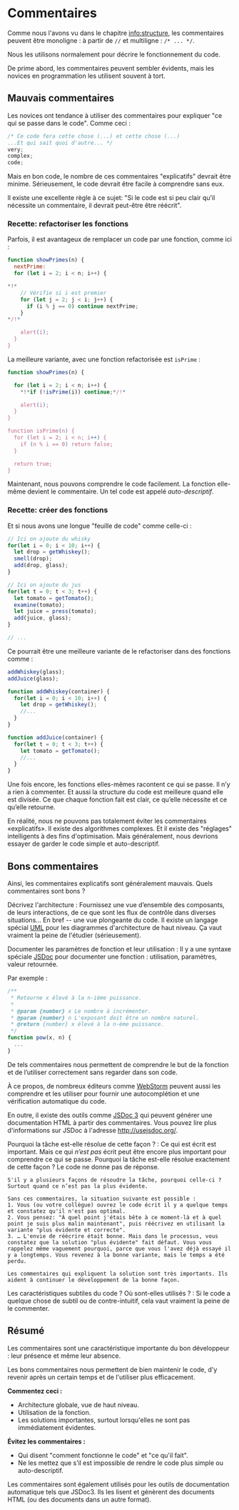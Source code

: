 # Commentaires

Comme nous l'avons vu dans le chapitre <info:structure>, les commentaires peuvent être monoligne : à partir de `//` et multiligne : `/* ... */`.

Nous les utilisons normalement pour décrire le fonctionnement du code.

De prime abord, les commentaires peuvent sembler évidents, mais les novices en programmation les utilisent souvent à tort.

## Mauvais commentaires

Les novices ont tendance à utiliser des commentaires pour expliquer "ce qui se passe dans le code". Comme ceci :

```js
/* Ce code fera cette chose (...) et cette chose (...)
...Et qui sait quoi d'autre... */
very;
complex;
code;
```

Mais en bon code, le nombre de ces commentaires "explicatifs" devrait être minime. Sérieusement, le code devrait être facile à comprendre sans eux.

Il existe une excellente règle à ce sujet: "Si le code est si peu clair qu’il nécessite un commentaire, il devrait peut-être être réécrit".

### Recette: refactoriser les fonctions

Parfois, il est avantageux de remplacer un code par une fonction, comme ici :

```js
function showPrimes(n) {
  nextPrime:
  for (let i = 2; i < n; i++) {

*!*
    // Vérifie si i est premier
    for (let j = 2; j < i; j++) {
      if (i % j == 0) continue nextPrime;
    }
*/!*

    alert(i);
  }
}
```

La meilleure variante, avec une fonction refactorisée est `isPrime` :

```js
function showPrimes(n) {

  for (let i = 2; i < n; i++) {
    *!*if (!isPrime(i)) continue;*/!*

    alert(i);
  }
}

function isPrime(n) {
  for (let i = 2; i < n; i++) {
    if (n % i == 0) return false;
  }

  return true;
}
```

Maintenant, nous pouvons comprendre le code facilement. La fonction elle-même devient le commentaire. Un tel code est appelé *auto-descriptif*.

### Recette: créer des fonctions

Et si nous avons une longue "feuille de code" comme celle-ci :

```js
// Ici on ajoute du whisky
for(let i = 0; i < 10; i++) {
  let drop = getWhiskey();
  smell(drop);
  add(drop, glass);
}

// Ici on ajoute du jus
for(let t = 0; t < 3; t++) {
  let tomato = getTomato();
  examine(tomato);
  let juice = press(tomato);
  add(juice, glass);
}

// ...
```

Ce pourrait être une meilleure variante de le refactoriser dans des fonctions comme :

```js
addWhiskey(glass);
addJuice(glass);

function addWhiskey(container) {
  for(let i = 0; i < 10; i++) {
    let drop = getWhiskey();
    //...
  }
}

function addJuice(container) {
  for(let t = 0; t < 3; t++) {
    let tomato = getTomato();
    //...
  }
}
```

Une fois encore, les fonctions elles-mêmes racontent ce qui se passe. Il n’y a rien à commenter. Et aussi la structure du code est meilleure quand elle est divisée. Ce que chaque fonction fait est clair, ce qu’elle nécessite et ce qu’elle retourne.

En réalité, nous ne pouvons pas totalement éviter les commentaires «explicatifs». Il existe des algorithmes complexes. Et il existe des "réglages" intelligents à des fins d'optimisation. Mais généralement, nous devrions essayer de garder le code simple et auto-descriptif.

## Bons commentaires

Ainsi, les commentaires explicatifs sont généralement mauvais. Quels commentaires sont bons ?

Décrivez l'architecture
: Fournissez une vue d’ensemble des composants, de leurs interactions, de ce que sont les flux de contrôle dans diverses situations… En bref -- une vue plongeante du code. Il existe un langage spécial [UML](https://fr.wikipedia.org/wiki/UML_(informatique)) pour les diagrammes d'architecture de haut niveau. Ça vaut vraiment la peine de l'étudier (sérieusement).

Documenter les paramètres de fonction et leur utilisation
: Il y a une syntaxe spéciale [JSDoc](https://fr.wikipedia.org/wiki/JSDoc) pour documenter une fonction : utilisation, paramètres, valeur retournée.

Par exemple :
```js
/**
 * Retourne x élevé à la n-ième puissance.
 *
 * @param {number} x Le nombre à incrémenter.
 * @param {number} n L'exposant doit être un nombre naturel.
 * @return {number} x élevé à la n-ème puissance.
 */
function pow(x, n) {
  ...
}
```

De tels commentaires nous permettent de comprendre le but de la fonction et de l’utiliser correctement sans regarder dans son code.

À ce propos, de nombreux éditeurs comme [WebStorm](https://www.jetbrains.com/webstorm/) peuvent aussi les comprendre et les utiliser pour fournir une autocomplétion et une vérification automatique du code.

En outre, il existe des outils comme [JSDoc 3](https://github.com/jsdoc/jsdoc) qui peuvent générer une documentation HTML à partir des commentaires. Vous pouvez lire plus d'informations sur JSDoc à l'adresse <http://usejsdoc.org/>.

Pourquoi la tâche est-elle résolue de cette façon ?
: Ce qui est écrit est important. Mais ce qui *n’est pas* écrit peut être encore plus important pour comprendre ce qui se passe. Pourquoi la tâche est-elle résolue exactement de cette façon ? Le code ne donne pas de réponse.

    S'il y a plusieurs façons de résoudre la tâche, pourquoi celle-ci ? Surtout quand ce n’est pas la plus évidente.

    Sans ces commentaires, la situation suivante est possible :
    1. Vous (ou votre collègue) ouvrez le code écrit il y a quelque temps et constatez qu'il n'est pas optimal.
    2. Vous pensez: "À quel point j'étais bête à ce moment-là et à quel point je suis plus malin maintenant", puis réécrivez en utilisant la variante "plus évidente et correcte".
    3. … L'envie de réécrire était bonne. Mais dans le processus, vous constatez que la solution "plus évidente" fait défaut. Vous vous rappelez même vaguement pourquoi, parce que vous l'avez déjà essayé il y a longtemps. Vous revenez à la bonne variante, mais le temps a été perdu.

    Les commentaires qui expliquent la solution sont très importants. Ils aident à continuer le développement de la bonne façon.

Les caractéristiques subtiles du code ? Où sont-elles utilisés ?
: Si le code a quelque chose de subtil ou de contre-intuitif, cela vaut vraiment la peine de le commenter.

## Résumé

Les commentaires sont une caractéristique importante du bon développeur : leur présence et même leur absence.

Les bons commentaires nous permettent de bien maintenir le code, d'y revenir après un certain temps et de l'utiliser plus efficacement.

**Commentez ceci :**

- Architecture globale, vue de haut niveau.
- Utilisation de la fonction.
- Les solutions importantes, surtout lorsqu'elles ne sont pas immédiatement évidentes.

**Évitez les commentaires :**

- Qui disent "comment fonctionne le code" et "ce qu'il fait".
- Ne les mettez que s’il est impossible de rendre le code plus simple ou auto-descriptif.

Les commentaires sont également utilisés pour les outils de documentation automatique tels que JSDoc3. Ils les lisent et génèrent des documents HTML (ou des documents dans un autre format).
